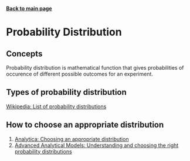 **[Back to main page](https://yolanda-ht.github.io/BioinformaticsRandomSeed/)**

# Probability Distribution

## Concepts
Probability distribution is mathematical function that gives probabilities of occurence of different possible outcomes for an experiment.

## Types of probability distribution
[Wikipedia: List of probability distributions](https://en.wikipedia.org/wiki/List_of_probability_distributions)

## How to choose an appropriate distribution
1. [Analytica: Choosing an appropriate distribution](http://wiki.analytica.com/Choosing_an_appropriate_distribution)
2. [Advanced Analytical Models: Understanding and choosing the right probability distributions](https://onlinelibrary.wiley.com/doi/pdf/10.1002/9781119197096.app03)
